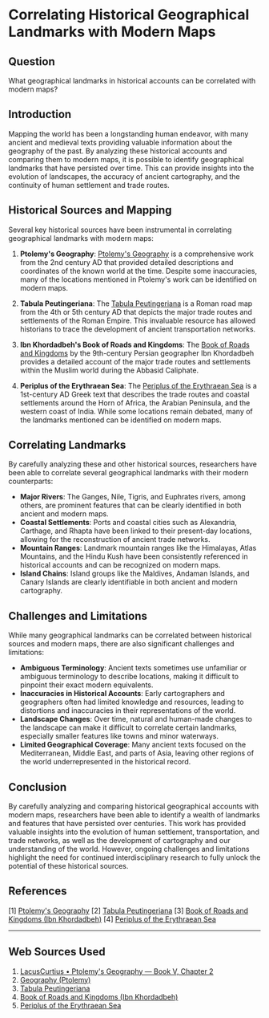 # Correlating Historical Geographical Landmarks with Modern Maps

## Question
What geographical landmarks in historical accounts can be correlated with modern maps?

## Introduction
Mapping the world has been a longstanding human endeavor, with many ancient and medieval texts providing valuable information about the geography of the past. By analyzing these historical accounts and comparing them to modern maps, it is possible to identify geographical landmarks that have persisted over time. This can provide insights into the evolution of landscapes, the accuracy of ancient cartography, and the continuity of human settlement and trade routes.

## Historical Sources and Mapping
Several key historical sources have been instrumental in correlating geographical landmarks with modern maps:

1. **Ptolemy's Geography**: [Ptolemy's Geography](https://en.wikipedia.org/wiki/Geography_(Ptolemy)) is a comprehensive work from the 2nd century AD that provided detailed descriptions and coordinates of the known world at the time. Despite some inaccuracies, many of the locations mentioned in Ptolemy's work can be identified on modern maps.

2. **Tabula Peutingeriana**: The [Tabula Peutingeriana](https://en.wikipedia.org/wiki/Tabula_Peutingeriana) is a Roman road map from the 4th or 5th century AD that depicts the major trade routes and settlements of the Roman Empire. This invaluable resource has allowed historians to trace the development of ancient transportation networks.

3. **Ibn Khordadbeh's Book of Roads and Kingdoms**: The [Book of Roads and Kingdoms](https://en.wikipedia.org/wiki/Book_of_Roads_and_Kingdoms_(Ibn_Khordadbeh)) by the 9th-century Persian geographer Ibn Khordadbeh provides a detailed account of the major trade routes and settlements within the Muslim world during the Abbasid Caliphate.

4. **Periplus of the Erythraean Sea**: The [Periplus of the Erythraean Sea](https://en.wikipedia.org/wiki/Periplus_of_the_Erythraean_Sea) is a 1st-century AD Greek text that describes the trade routes and coastal settlements around the Horn of Africa, the Arabian Peninsula, and the western coast of India. While some locations remain debated, many of the landmarks mentioned can be identified on modern maps.

## Correlating Landmarks
By carefully analyzing these and other historical sources, researchers have been able to correlate several geographical landmarks with their modern counterparts:

- **Major Rivers**: The Ganges, Nile, Tigris, and Euphrates rivers, among others, are prominent features that can be clearly identified in both ancient and modern maps.
- **Coastal Settlements**: Ports and coastal cities such as Alexandria, Carthage, and Rhapta have been linked to their present-day locations, allowing for the reconstruction of ancient trade networks.
- **Mountain Ranges**: Landmark mountain ranges like the Himalayas, Atlas Mountains, and the Hindu Kush have been consistently referenced in historical accounts and can be recognized on modern maps.
- **Island Chains**: Island groups like the Maldives, Andaman Islands, and Canary Islands are clearly identifiable in both ancient and modern cartography.

## Challenges and Limitations
While many geographical landmarks can be correlated between historical sources and modern maps, there are also significant challenges and limitations:

- **Ambiguous Terminology**: Ancient texts sometimes use unfamiliar or ambiguous terminology to describe locations, making it difficult to pinpoint their exact modern equivalents.
- **Inaccuracies in Historical Accounts**: Early cartographers and geographers often had limited knowledge and resources, leading to distortions and inaccuracies in their representations of the world.
- **Landscape Changes**: Over time, natural and human-made changes to the landscape can make it difficult to correlate certain landmarks, especially smaller features like towns and minor waterways.
- **Limited Geographical Coverage**: Many ancient texts focused on the Mediterranean, Middle East, and parts of Asia, leaving other regions of the world underrepresented in the historical record.

## Conclusion
By carefully analyzing and comparing historical geographical accounts with modern maps, researchers have been able to identify a wealth of landmarks and features that have persisted over centuries. This work has provided valuable insights into the evolution of human settlement, transportation, and trade networks, as well as the development of cartography and our understanding of the world. However, ongoing challenges and limitations highlight the need for continued interdisciplinary research to fully unlock the potential of these historical sources.

## References
[1] [Ptolemy's Geography](https://en.wikipedia.org/wiki/Geography_(Ptolemy))
[2] [Tabula Peutingeriana](https://en.wikipedia.org/wiki/Tabula_Peutingeriana)
[3] [Book of Roads and Kingdoms (Ibn Khordadbeh)](https://en.wikipedia.org/wiki/Book_of_Roads_and_Kingdoms_(Ibn_Khordadbeh))
[4] [Periplus of the Erythraean Sea](https://en.wikipedia.org/wiki/Periplus_of_the_Erythraean_Sea)

---
## Web Sources Used

1. [LacusCurtius • Ptolemy's Geography — Book V, Chapter 2](https://penelope.uchicago.edu/Thayer/E/Gazetteer/Periods/Roman/_Texts/Ptolemy/5/2*.html)
2. [Geography (Ptolemy)](https://en.wikipedia.org/wiki/Geography_(Ptolemy))
3. [Tabula Peutingeriana](https://en.wikipedia.org/wiki/Tabula_Peutingeriana)
4. [Book of Roads and Kingdoms (Ibn Khordadbeh)](https://en.wikipedia.org/wiki/Book_of_Roads_and_Kingdoms_(Ibn_Khordadbeh))
5. [Periplus of the Erythraean Sea](https://en.wikipedia.org/wiki/Periplus_of_the_Erythraean_Sea)
